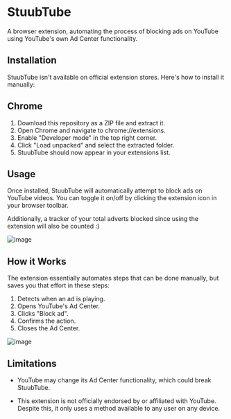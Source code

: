 # StuubTube

A browser extension, automating the process of blocking ads on YouTube using YouTube's own Ad Center functionality.

## Installation


StuubTube isn't available on official extension stores. Here's how to install it manually:

## Chrome

1. Download this repository as a ZIP file and extract it.
2. Open Chrome and navigate to chrome://extensions.
3. Enable "Developer mode" in the top right corner.
4. Click "Load unpacked" and select the extracted folder.
5. StuubTube should now appear in your extensions list.

## Usage

Once installed, StuubTube will automatically attempt to block ads on YouTube videos. You can toggle it on/off by clicking the extension icon in your browser toolbar.

Additionally, a tracker of your total adverts blocked since using the extension will also be counted :)

![image](https://github.com/user-attachments/assets/1d4c446d-466f-4807-9c66-79963ad26a98)


## How it Works
The extension essentially automates steps that can be done manually, but saves you that effort in these steps:

1. Detects when an ad is playing.
2. Opens YouTube's Ad Center.
3. Clicks "Block ad".
4. Confirms the action.
5. Closes the Ad Center.

![image](https://github.com/user-attachments/assets/1b488c50-aa6c-4e1e-82aa-bfd18b752ae4)


## Limitations

- YouTube may change its Ad Center functionality, which could break StuubTube.

- This extension is not officially endorsed by or affiliated with YouTube. Despite this, it only uses a method available to any user on any device.
